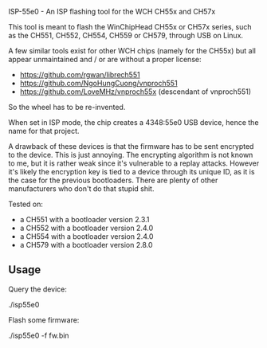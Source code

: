 ISP-55e0 - An ISP flashing tool for the WCH CH55x and CH57x

This tool is meant to flash the WinChipHead CH55x or CH57x series,
such as the CH551, CH552, CH554, CH559 or CH579, through USB on Linux.

A few similar tools exist for other WCH chips (namely for the CH55x)
but all appear unmaintained and / or are without a proper license:

  * https://github.com/rgwan/librech551
  * https://github.com/NgoHungCuong/vnproch551
  * https://github.com/LoveMHz/vnproch55x   (descendant of vnproch551)

So the wheel has to be re-invented.

When set in ISP mode, the chip creates a 4348:55e0 USB device, hence
the name for that project.

A drawback of these devices is that the firmware has to be sent
encrypted to the device. This is just annoying. The encrypting
algorithm is not known to me, but it is rather weak since it's
vulnerable to a replay attacks. However it's likely the encryption key
is tied to a device through its unique ID, as it is the case for the
previous bootloaders. There are plenty of other manufacturers who
don't do that stupid shit.

Tested on:
- a CH551 with a bootloader version 2.3.1
- a CH552 with a bootloader version 2.4.0
- a CH554 with a bootloader version 2.4.0
- a CH579 with a bootloader version 2.8.0


Usage
-----

Query the device:

  ./isp55e0

Flash some firmware:

  ./isp55e0 -f fw.bin
